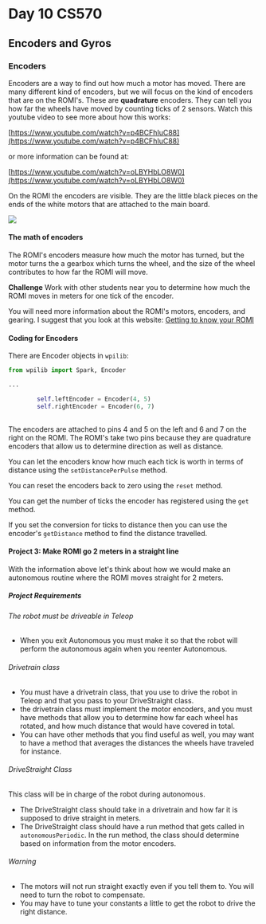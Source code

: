 [comment]: render
# Day 10 CS570 
## Encoders and Gyros

### Encoders

Encoders are a way to find out how much a motor has moved. There are many different kind of encoders, but we will focus 
on the kind of encoders that are on the ROMI's. These are **quadrature** encoders. They can tell you how far the wheels 
have moved by counting ticks of 2 sensors. Watch this youtube video to see more about how this works: 

[https://www.youtube.com/watch?v=p4BCFhIuC88](https://www.youtube.com/watch?v=p4BCFhIuC88)

or more information can be found at: 

[https://www.youtube.com/watch?v=oLBYHbLO8W0](https://www.youtube.com/watch?v=oLBYHbLO8W0)

On the ROMI the encoders are visible. They are the little black pieces on the ends of the white motors that are attached
to the main board. 

![](/Users/mbardoe/Documents/GitHub/CS570-ClassNotes/Class_Notes/img/ROMIEncoder.jpg)



#### The math of encoders

The ROMI's encoders measure how much the motor has turned, but the motor turns the a gearbox which turns the wheel, and 
the size of the wheel contributes to how far the ROMI will move. 

**Challenge** Work with other students near you to determine how much the ROMI moves in meters for one tick of the encoder. 

You will need more information about the ROMI's motors, encoders, and gearing. I suggest that you look at this website:
[Getting to know your ROMI](https://docs.wpilib.org/en/stable/docs/romi-robot/getting-to-know-romi.html)

#### Coding for Encoders

There are Encoder objects in ```wpilib```:

```python
from wpilib import Spark, Encoder

...

        self.leftEncoder = Encoder(4, 5)
        self.rightEncoder = Encoder(6, 7)
 
```

The encoders are attached to pins 4 and 5 on the left and 6 and 7 on the right on the ROMI. The ROMI's take two pins 
because they are quadrature encoders that allow us to determine direction as well as distance. 

You can let the encoders know how much each tick is worth in terms of distance using the ```setDistancePerPulse``` method.

You can reset the encoders back to zero using the ```reset``` method.

You can get the number of ticks the encoder has registered using the ```get``` method.

If you set the conversion for ticks to distance then you can use the encoder's ```getDistance``` method to find the 
distance travelled.

#### Project 3: Make ROMI go 2 meters in a straight line

With the information above let's think about how we would make an autonomous routine where the ROMI moves straight for
2 meters. 

##### Project Requirements

###### The robot must be driveable in Teleop

* When you exit Autonomous you must make it so that the robot will perform the autonomous again when you reenter Autonomous.


###### Drivetrain class

* You must have a drivetrain class, that you use to drive the robot in Teleop and that you pass to your DriveStraight class.
* the drivetrain class must implement the motor encoders, and you must have methods that allow you to determine how 
far each wheel has rotated, and how much distance that would have covered in total.
* You can have other methods that you find useful as well, you may want to have a method that averages the distances the 
wheels have traveled for instance.

###### DriveStraight Class

This class will be in charge of the robot during autonomous. 

* The DriveStraight class should take in a drivetrain and how far it is supposed to drive straight in meters.
* The DriveStraight class should have a run method that gets called in ```autonomousPeriodic```. In the run method, 
the class should determine based on information from the motor encoders.


###### Warning

* The motors will not run straight exactly even if you tell them to. You will need to turn the robot to compensate.
* You may have to tune your constants a little to get the robot to drive the right distance.



